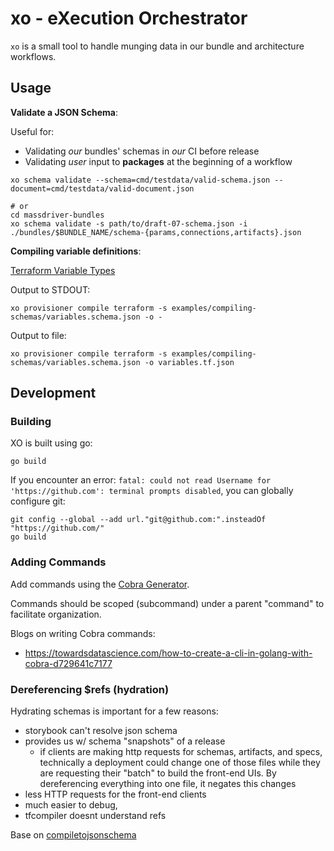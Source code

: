 # xo - eXecution Orchestrator

`xo` is a small tool to handle munging data in our bundle and architecture workflows.

## Usage

**Validate a JSON Schema**:

Useful for:

* Validating _our_ bundles' schemas in _our_ CI before release
* Validating _user_ input to **packages** at the beginning of a workflow

```shell
xo schema validate --schema=cmd/testdata/valid-schema.json --document=cmd/testdata/valid-document.json

# or
cd massdriver-bundles
xo schema validate -s path/to/draft-07-schema.json -i ./bundles/$BUNDLE_NAME/schema-{params,connections,artifacts}.json
```

**Compiling variable definitions**:

[Terraform Variable Types](https://www.terraform.io/docs/configuration/expressions/types.html#types)

Output to STDOUT:

```shell
xo provisioner compile terraform -s examples/compiling-schemas/variables.schema.json -o -
```

Output to file:

```shell
xo provisioner compile terraform -s examples/compiling-schemas/variables.schema.json -o variables.tf.json
```

## Development

### Building

XO is built using go:

```shell
go build
```

If you encounter an error: `fatal: could not read Username for 'https://github.com': terminal prompts disabled`, you can globally configure git:

```shell
git config --global --add url."git@github.com:".insteadOf "https://github.com/"
go build
```

### Adding Commands

Add commands using the [Cobra Generator](https://github.com/spf13/cobra/blob/master/cobra/README.md).

Commands should be scoped (subcommand) under a parent "command" to facilitate organization.

Blogs on writing Cobra commands:

* https://towardsdatascience.com/how-to-create-a-cli-in-golang-with-cobra-d729641c7177

### Dereferencing $refs (hydration)

Hydrating schemas is important for a few reasons:

* storybook can't resolve json schema
* provides us w/ schema "snapshots" of a release
  * if clients are making http requests for schemas, artifacts, and specs, technically a deployment could change one of those files while they are requesting their "batch" to build the front-end UIs. By dereferencing everything into one file, it negates this changes
* less HTTP requests for the front-end clients
* much easier to debug,
* tfcompiler doesnt understand refs

Base on [compiletojsonschema](https://compiletojsonschema.readthedocs.io/en/latest/index.html)